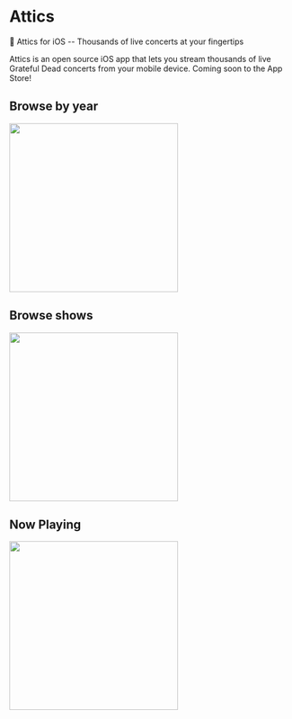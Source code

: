 # Attics
🎵 Attics for iOS -- Thousands of live concerts at your fingertips

Attics is an open source iOS app that lets you stream thousands of live Grateful Dead concerts from your mobile device. Coming soon to the App Store!

## Browse by year
<img src="https://etc.zacwood.me/attics/main.png" width="300">

## Browse shows
<img src="https://etc.zacwood.me/attics/shows.png" width="300">

## Now Playing
<img src="https://etc.zacwood.me/attics/now-playing.png" width="300">
